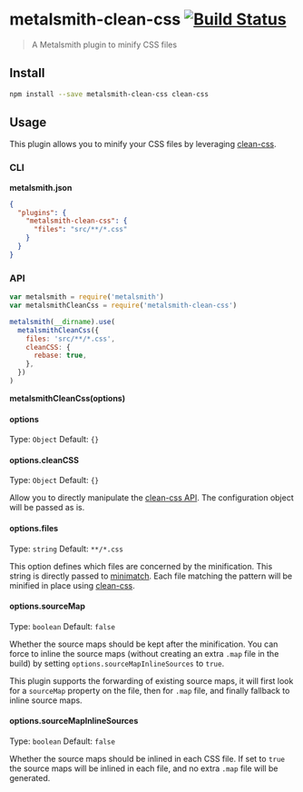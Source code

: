# metalsmith-clean-css [![Build Status](https://travis-ci.org/aymericbeaumet/metalsmith-clean-css.svg?branch=master)](https://travis-ci.org/aymericbeaumet/metalsmith-clean-css)

> A Metalsmith plugin to minify CSS files

## Install

```sh
npm install --save metalsmith-clean-css clean-css
```

## Usage

This plugin allows you to minify your CSS files by leveraging
[clean-css](https://github.com/jakubpawlowicz/clean-css).

### CLI

**metalsmith.json**

```json
{
  "plugins": {
    "metalsmith-clean-css": {
      "files": "src/**/*.css"
    }
  }
}
```

### API

```js
var metalsmith = require('metalsmith')
var metalsmithCleanCss = require('metalsmith-clean-css')

metalsmith(__dirname).use(
  metalsmithCleanCss({
    files: 'src/**/*.css',
    cleanCSS: {
      rebase: true,
    },
  })
)
```

**metalsmithCleanCss(options)**

#### options

Type: `Object`
Default: `{}`

#### options.cleanCSS

Type: `Object`
Default: `{}`

Allow you to directly manipulate the [clean-css
API](https://github.com/jakubpawlowicz/clean-css#constructor-options). The
configuration object will be passed as is.

#### options.files

Type: `string`
Default: `**/*.css`

This option defines which files are concerned by the minification. This
string is directly passed to
[minimatch](https://github.com/isaacs/minimatch). Each file matching the
pattern will be minified in place using
[clean-css](https://github.com/jakubpawlowicz/clean-css).

#### options.sourceMap

Type: `boolean`
Default: `false`

Whether the source maps should be kept after the minification. You can force
to inline the source maps (without creating an extra `.map` file in the
build) by setting `options.sourceMapInlineSources` to `true`.

This plugin supports the forwarding of existing source maps, it will first
look for a `sourceMap` property on the file, then for `.map` file, and
finally fallback to inline source maps.

#### options.sourceMapInlineSources

Type: `boolean`
Default: `false`

Whether the source maps should be inlined in each CSS file. If set to `true`
the source maps will be inlined in each file, and no extra `.map` file will
be generated.
